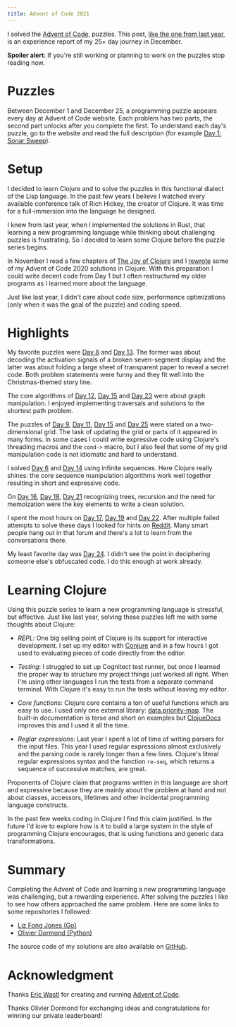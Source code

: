 ```yaml
---
title: Advent of Code 2021
---
```


I solved the [Advent of Code](https://adventofcode.com/), puzzles.  This post,
[like the one from last year]({filename}/2020-12-25-Advent-of-Code.markdown),
is an experience report of my 25+ day journey in December.

**Spoiler alert**: If you're still working or planning to work on the puzzles
stop reading now.

# Puzzles

Between December 1 and December 25, a programming puzzle appears every day at
Advent of Code website.  Each problem has two parts, the second part unlocks
after you complete the first.  To understand each day's puzzle, go to the
website and read the full description (for example [Day 1: Sonar
Sweep](https://adventofcode.com/2021/day/1)).

# Setup

I decided to learn Clojure and to solve the puzzles in this functional dialect
of the Lisp language.  In the past few years I believe I watched every
available conference talk of Rich Hickey, the creator of Clojure. It was time
for a full-immersion into the language he designed.

I knew from last year, when I implemented the solutions in Rust, that learning
a new programming language while thinking about challenging puzzles is
frustrating.  So I decided to learn some Clojure before the puzzle series
begins.

In November I read a few chapters of [The Joy of
Clojure](http://www.joyofclojure.com/) and I [rewrote][Warmup] some of my
Advent of Code 2020 solutions in Clojure. With this preparation I could write
decent code from Day 1 but I often restructured my older programs as I learned
more about the language.

Just like last year, I didn't care about code size, performance optimizations
(only when it was the goal of the puzzle) and coding speed.

# Highlights

My favorite puzzles were [Day 8][Day08] and [Day 13][Day13].  The former was
about decoding the activation signals of a broken seven-segment display and the
latter was about folding a large sheet of transparent paper to reveal a secret
code.  Both problem statements were funny and they fit well into the
Christmas-themed story line.

The core algorithms of [Day 12][Day12], [Day 15][Day15] and [Day 23][Day23]
were about graph manipulation.  I enjoyed implementing traversals and solutions
to the shortest path problem.

The puzzles of [Day 9][Day09], [Day 11][Day11], [Day 15][Day15] and [Day
25][Day25] were stated on a two-dimensional grid.  The task of updating the
grid or parts of it appeared in many forms.  In some cases I could write
expressive code using Clojure's threading macros and the `cond->` macro, but I
also feel that some of my grid manipulation code is not idiomatic and hard to
understand.

I solved [Day 6][Day06] and [Day 14][Day14] using infinite sequences.  Here
Clojure really shines: the core sequence manipulation algorithms work well
together resulting in short and expressive code.

On [Day 16][Day16], [Day 18][Day18], [Day 21][Day21] recognizing trees,
recursion and the need for memoization were the key elements to write a clean
solution.

I spent the most hours on [Day 17][Day17], [Day 19][Day19] and [Day 22][Day22].
After multiple failed attempts to solve these days I looked for hints on
[Reddit](https://www.reddit.com/r/adventofcode/).  Many smart people hang out
in that forum and there's a lot to learn from the conversations there.

My least favorite day was [Day 24][Day24]. I didn't see the point in
deciphering someone else's obfuscated code.  I do this enough at work already.

# Learning Clojure

Using this puzzle series to learn a new programming language is stressful, but
effective.  Just like last year, solving these puzzles left me with some
thoughts about Clojure:

* _REPL_: One big selling point of Clojure is its support for interactive
  development.  I set up my editor with
  [Conjure](https://github.com/Olical/conjure) and in a few hours I got used to
  evaluating pieces of code directly from the editor.

* _Testing_: I struggled to set up Cognitect test runner, but once I learned
  the proper way to structure my project things just worked all right.   When
  I'm using other languages I run the tests from a separate command terminal.
  With Clojure it's easy to run the tests without leaving my editor.

* _Core functions_: Clojure core contains a ton of useful functions which are
  easy to use.  I used only one external library:
  [data.priority-map](https://github.com/clojure/data.priority-map/). The
  built-in documentation is terse and short on examples but
  [ClojueDocs](https://clojuredocs.org) improves this and I used it all the
  time.

* _Reglar expressions_: Last year I spent a lot of time of writing parsers for
  the input files.  This year I used regular expressions almost exclusively
  and the parsing code is rarely longer than a few lines.  Clojure's literal
  regular expressions syntax and the function `re-seq`, which returns a
  sequence of successive matches, are great.

Proponents of Clojure claim that programs written in this language are short
and expressive because they are mainly about the problem at hand and not about
classes, accessors, lifetimes and other incidental programming language
constructs.

In the past few weeks coding in Clojure I find this claim justified.  In the
future I'd love to explore how is it to build a large system in the style of
programming Clojure encourages, that is using functions and generic data
transformations.

# Summary

Completing the Advent of Code and learning a new programming language was
challenging, but a rewarding experience.  After solving the puzzles I like to
see how others approached the same problem.  Here are some links to some
repositories I followed:

* [Liz Fong Jones (Go)](https://github.com/lizthegrey/adventofcode/tree/main/2021)
* [Olivier Dormond (Python)](https://github.com/odormond/adventofcode/tree/master/2021)

The source code of my solutions are also available on [GitHub][Repo].

# Acknowledgment

Thanks [Eric Wastl](https://twitter.com/ericwastl) for creating and running
[Advent of Code](https://adventofcode.com).

Thanks Olivier Dormond for exchanging ideas and congratulations for winning our
private leaderboard!

[Repo]: https://github.com/wagdav/advent-of-code-2021

[Warmup]: https://github.com/wagdav/advent-of-code-2021/blob/main/src/aoc2021/warmup.clj
[Day01]: https://github.com/wagdav/advent-of-code-2021/blob/main/src/aoc2021/day01.clj
[Day02]: https://github.com/wagdav/advent-of-code-2021/blob/main/src/aoc2021/day02.clj
[Day03]: https://github.com/wagdav/advent-of-code-2021/blob/main/src/aoc2021/day03.clj
[Day04]: https://github.com/wagdav/advent-of-code-2021/blob/main/src/aoc2021/day04.clj
[Day05]: https://github.com/wagdav/advent-of-code-2021/blob/main/src/aoc2021/day05.clj
[Day06]: https://github.com/wagdav/advent-of-code-2021/blob/main/src/aoc2021/day06.clj
[Day07]: https://github.com/wagdav/advent-of-code-2021/blob/main/src/aoc2021/day07.clj
[Day08]: https://github.com/wagdav/advent-of-code-2021/blob/main/src/aoc2021/day08.clj
[Day09]: https://github.com/wagdav/advent-of-code-2021/blob/main/src/aoc2021/day09.clj
[Day10]: https://github.com/wagdav/advent-of-code-2021/blob/main/src/aoc2021/day10.clj
[Day11]: https://github.com/wagdav/advent-of-code-2021/blob/main/src/aoc2021/day11.clj
[Day12]: https://github.com/wagdav/advent-of-code-2021/blob/main/src/aoc2021/day12.clj
[Day13]: https://github.com/wagdav/advent-of-code-2021/blob/main/src/aoc2021/day13.clj
[Day14]: https://github.com/wagdav/advent-of-code-2021/blob/main/src/aoc2021/day14.clj
[Day15]: https://github.com/wagdav/advent-of-code-2021/blob/main/src/aoc2021/day15.clj
[Day16]: https://github.com/wagdav/advent-of-code-2021/blob/main/src/aoc2021/day16.clj
[Day17]: https://github.com/wagdav/advent-of-code-2021/blob/main/src/aoc2021/day17.clj
[Day18]: https://github.com/wagdav/advent-of-code-2021/blob/main/src/aoc2021/day18.clj
[Day19]: https://github.com/wagdav/advent-of-code-2021/blob/main/src/aoc2021/day19.clj
[Day20]: https://github.com/wagdav/advent-of-code-2021/blob/main/src/aoc2021/day20.clj
[Day21]: https://github.com/wagdav/advent-of-code-2021/blob/main/src/aoc2021/day21.clj
[Day22]: https://github.com/wagdav/advent-of-code-2021/blob/main/src/aoc2021/day22.clj
[Day23]: https://github.com/wagdav/advent-of-code-2021/blob/main/src/aoc2021/day23.clj
[Day24]: https://github.com/wagdav/advent-of-code-2021/blob/main/src/aoc2021/day24.clj
[Day25]: https://github.com/wagdav/advent-of-code-2021/blob/main/src/aoc2021/day25.clj
